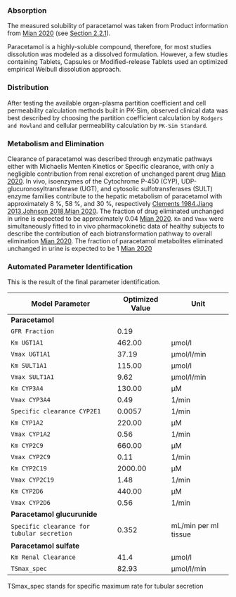 ### Absorption <a id="model-parameters-and-assumptions-absorption"></a>

The measured solubility of paracetamol was taken from Product information from [Mian 2020](#main-references)   (see [Section 2.2.1](#invitro-and-physico-chemical-data)).

Paracetamol is a highly-soluble compound, therefore, for most studies dissolution was modeled as a dissolved formulation. However, a few studies containing Tablets, Capsules or Modified-release Tablets used an optimized empirical Weibull dissolution approach.

### Distribution <a id="model-parameters-and-assumptions-distribution"></a>

After testing the available organ-plasma partition coefficient and cell permeability calculation methods built in PK-Sim, observed clinical data was best described by choosing the partition coefficient calculation by `Rodgers and Rowland` and cellular permeability calculation by `PK-Sim Standard`. 

### Metabolism and Elimination <a id="model-parameters-and-assumptions-metabolism-and-elimination"></a>

Clearance of paracetamol was described through enzymatic pathways either with Michaelis Menten Kinetics or Specific clearance, with only a negligible contribution from renal excretion of unchanged parent drug  [Mian 2020](#main-references). In vivo, isoenzymes of the Cytochrome P-450 (CYP), UDP-glucuronosyltransferase (UGT), and cytosolic sulfotransferases (SULT) enzyme families contribute to the hepatic metabolism of paracetamol with approximately 8 %, 58 %, and 30 %, respectively [Clements 1984](#main-references),[Jiang 2013](#main-references),[Johnson 2018](#main-references),[Mian 2020](#main-references). The fraction of drug eliminated unchanged in urine is expected to be approximately 0.04  [Mian 2020](#main-references). `Km` and `Vmax` were simultaneously fitted to in vivo pharmacokinetic data of healthy subjects to describe the contribution of each biotransformation pathway to overall elimination [Mian 2020](#main-references). The fraction of paracetamol metabolites eliminated unchanged in urine is expected to be 1 [Mian 2020](#main-references)

### Automated Parameter Identification <a id="model-parameters-and-assumptions-parameter-identification"></a>

This is the result of the final parameter identification.

| Model Parameter      | Optimized Value | Unit |
| -------------------- | --------------- | ---- |
| **Paracetamol** |  |  |
| `GFR Fraction` |       0.19          |     |
| `Km UGT1A1` |       462.00          |  μmol/l    |
| `Vmax UGT1A1` |     37.19            |  μmol/l/min    |
| `Km SULT1A1` |       115.00          |  μmol/l    |
| `Vmax SULT1A1` |     9.62            |  μmol/l/min    |
| `Km CYP3A4` |       130.00          |  μM   |
| `Vmax CYP3A4` |     0.49            |  1/min    |
| `Specific clearance CYP2E1` |   0.0057             |  1/min  |
| `Km CYP1A2` |       220.00          |  μM   |
| `Vmax CYP1A2` |     0.56            |  1/min    |
| `Km CYP2C9` |       660.00          |  μM   |
| `Vmax CYP2C9` |     0.11            |  1/min    |
| `Km CYP2C19` |       2000.00          |  μM   |
| `Vmax CYP2C19` |     1.48            |  1/min    |
| `Km CYP2D6` |       440.00          |  μM   |
| `Vmax CYP2D6` |     0.56            |  1/min    |
| **Paracetamol glucurunide** |  |  |
| `Specific clearance for tubular secretion` | 0.352  | mL/min per ml tissue |
| **Paracetamol sulfate** |  |  |
| `Km Renal Clearance` | 41.4 |  μmol/l  |
| `TSmax_spec` |  82.93 |  μmol/l/min |

TSmax_spec stands for specific maximum rate for tubular secretion